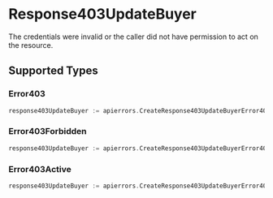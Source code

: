 # Response403UpdateBuyer

The credentials were invalid or the caller did not have permission to act on the resource.


## Supported Types

### Error403

```go
response403UpdateBuyer := apierrors.CreateResponse403UpdateBuyerError403(components.Error403{/* values here */})
```

### Error403Forbidden

```go
response403UpdateBuyer := apierrors.CreateResponse403UpdateBuyerError403Forbidden(components.Error403Forbidden{/* values here */})
```

### Error403Active

```go
response403UpdateBuyer := apierrors.CreateResponse403UpdateBuyerError403Active(components.Error403Active{/* values here */})
```

